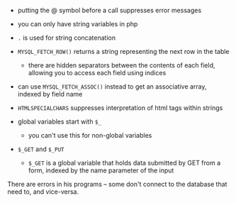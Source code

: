 * putting the @ symbol before a call suppresses error messages

* you can only have string variables in php

* `.` is used for string concatenation

* `MYSQL_FETCH_ROW()` returns a string representing the next row in the table

    * there are hidden separators between the contents of each field, allowing you to access each field using indices

* can use `MYSQL_FETCH_ASSOC()` instead to get an associative array, indexed by field name

* `HTMLSPECIALCHARS` suppresses interpretation of html tags within strings

* global variables start with `$_`

    * you can't use this for non-global variables

* `$_GET` and `$_PUT`

    * `$_GET` is a global variable that holds data submitted by GET from a form, indexed by the name parameter of the input

There are errors in his programs – some don't connect to the database that need to, and vice-versa.
